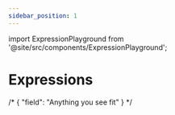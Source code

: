 ```yaml
---
sidebar_position: 1
---
```


import ExpressionPlayground from '@site/src/components/ExpressionPlayground';

# Expressions

<ExpressionPlayground>

/*
{
    "field": "Anything you see fit"
}
*/

</ExpressionPlayground>